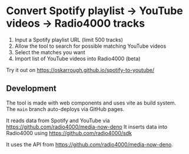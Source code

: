 # Convert Spotify playlist → YouTube videos → Radio4000 tracks

1. Input a Spotify playlist URL (limit 500 tracks)
2. Allow the tool to search for possible matching YouTube videos
3. Select the matches you want
4. Import list of YouTube videos into Radio4000 (beta)

Try it out on https://oskarrough.github.io/spotify-to-youtube/

## Development

The tool is made with web components and uses vite as build system.  
The `main` branch auto-deploys via GitHub pages.

It reads data from Spotify and YouTube via https://github.com/radio4000/media-now-deno
It inserts data into Radio4000 using https://github.com/radio4000/sdk

It uses the API from https://github.com/radio4000/media-now-deno.
